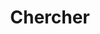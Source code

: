 ---
title: "Chercher" # in any language you want
layout: "search" # is necessary
url: "/fr/search/"
summary: "chercher"
---